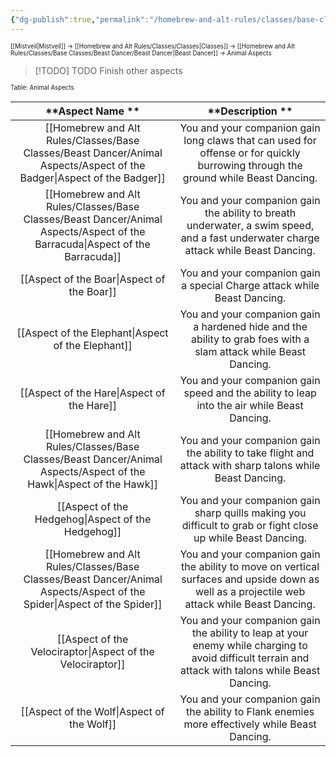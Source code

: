 ```yaml
---
{"dg-publish":true,"permalink":"/homebrew-and-alt-rules/classes/base-classes/beast-dancer/animal-aspects/animal-aspects/"}
---
```


<sup><sup>[[Mistveil\|Mistveil]] → [[Homebrew and Alt Rules/Classes/Classes\|Classes]] → [[Homebrew and Alt Rules/Classes/Base Classes/Beast Dancer/Beast Dancer\|Beast Dancer]] → Animal Aspects</sup></sup>

> [!TODO] TODO
> Finish other aspects

<sub><sub>Table: Animal Aspects</sub></sub>

|        **Aspect Name **        |                                                                   **Description **                                                                    |
| :----------------------------: | :---------------------------------------------------------------------------------------------------------------------------------------------------: |
|    [[Homebrew and Alt Rules/Classes/Base Classes/Beast Dancer/Animal Aspects/Aspect of the Badger\|Aspect of the Badger]]    |          You and your companion gain long claws that can used for offense or  for quickly burrowing through the ground while Beast Dancing.           |
|  [[Homebrew and Alt Rules/Classes/Base Classes/Beast Dancer/Animal Aspects/Aspect of the Barracuda\|Aspect of the Barracuda]]   |         You and your companion gain the ability to breath underwater, a swim  speed, and a fast underwater charge attack while Beast Dancing.         |
|     [[Aspect of the Boar\|Aspect of the Boar]]     |                                       You and your companion gain a special Charge attack while Beast Dancing.                                        |
|   [[Aspect of the Elephant\|Aspect of the Elephant]]   |                   You and your companion gain a hardened hide and the ability to grab foes with a slam attack while Beast Dancing.                    |
|     [[Aspect of the Hare\|Aspect of the Hare]]     |                              You and your companion gain speed and the ability to leap into the air while Beast Dancing.                              |
|     [[Homebrew and Alt Rules/Classes/Base Classes/Beast Dancer/Animal Aspects/Aspect of the Hawk\|Aspect of the Hawk]]     |                       You and your companion gain the ability to take flight and attack with sharp talons while Beast Dancing.                        |
|   [[Aspect of the Hedgehog\|Aspect of the Hedgehog]]   |                     You and your companion gain sharp quills making you difficult to grab or fight close up while Beast Dancing.                      |
|    [[Homebrew and Alt Rules/Classes/Base Classes/Beast Dancer/Animal Aspects/Aspect of the Spider\|Aspect of the Spider]]    |     You and your companion gain the ability to move on vertical surfaces  and upside down as well as a projectile web attack while Beast Dancing.     |
| [[Aspect of the Velociraptor\|Aspect of the Velociraptor]] | You and your companion gain the ability to leap at your enemy while  charging to avoid difficult terrain and attack with talons while Beast  Dancing. |
|     [[Aspect of the Wolf\|Aspect of the Wolf]]     |                            You and your companion gain the ability to Flank enemies more effectively while Beast Dancing.                             |
